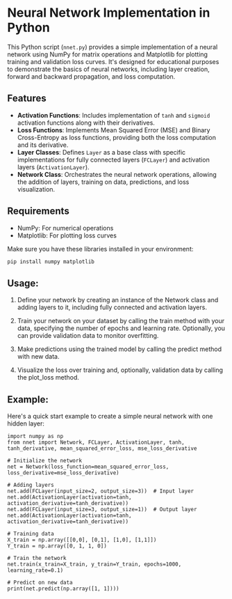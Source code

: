 # Neural Network Implementation in Python

This Python script (`nnet.py`) provides a simple implementation of a neural network using NumPy for matrix operations and Matplotlib for plotting training and validation loss curves. It's designed for educational purposes to demonstrate the basics of neural networks, including layer creation, forward and backward propagation, and loss computation.

## Features

- **Activation Functions**: Includes implementation of `tanh` and `sigmoid` activation functions along with their derivatives.
- **Loss Functions**: Implements Mean Squared Error (MSE) and Binary Cross-Entropy as loss functions, providing both the loss computation and its derivative.
- **Layer Classes**: Defines `Layer` as a base class with specific implementations for fully connected layers (`FCLayer`) and activation layers (`ActivationLayer`).
- **Network Class**: Orchestrates the neural network operations, allowing the addition of layers, training on data, predictions, and loss visualization.

## Requirements

- NumPy: For numerical operations
- Matplotlib: For plotting loss curves

Make sure you have these libraries installed in your environment:

```sh
pip install numpy matplotlib
```

## Usage:

1. Define your network by creating an instance of the Network class and adding layers to it, including fully connected and activation layers.

2. Train your network on your dataset by calling the train method with your data, specifying the number of epochs and learning rate. Optionally, you can provide validation data to monitor overfitting.

3. Make predictions using the trained model by calling the predict method with new data.

4. Visualize the loss over training and, optionally, validation data by calling the plot_loss method.


## Example:

Here's a quick start example to create a simple neural network with one hidden layer:

```
import numpy as np
from nnet import Network, FCLayer, ActivationLayer, tanh, tanh_derivative, mean_squared_error_loss, mse_loss_derivative

# Initialize the network
net = Network(loss_function=mean_squared_error_loss, loss_derivative=mse_loss_derivative)

# Adding layers
net.add(FCLayer(input_size=2, output_size=3))  # Input layer
net.add(ActivationLayer(activation=tanh, activation_derivative=tanh_derivative))
net.add(FCLayer(input_size=3, output_size=1))  # Output layer
net.add(ActivationLayer(activation=tanh, activation_derivative=tanh_derivative))

# Training data
X_train = np.array([[0,0], [0,1], [1,0], [1,1]])
Y_train = np.array([0, 1, 1, 0])

# Train the network
net.train(x_train=X_train, y_train=Y_train, epochs=1000, learning_rate=0.1)

# Predict on new data
print(net.predict(np.array([1, 1])))
```


